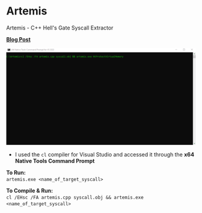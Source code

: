 # Artemis
Artemis - C++ Hell's Gate Syscall Extractor  

  
[**Blog Post**](https://labs.en1gma.co/malwaredevelopment/evasion/security/2023/08/14/syscalls.html)

![example](/images/Animation.gif)

- I used the `cl` compiler for Visual Studio and accessed it through the **x64 Native Tools Command Prompt**  

**To Run:**  
`artemis.exe <name_of_target_syscall>`

**To Compile & Run:**  
`cl /EHsc /FA artemis.cpp syscall.obj && artemis.exe <name_of_target_syscall>`

